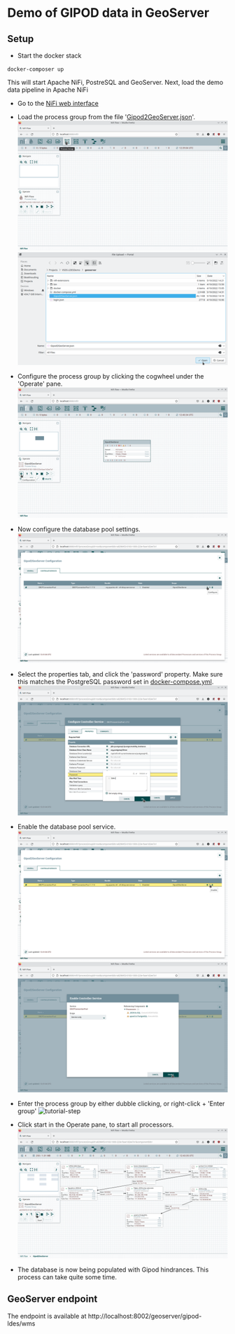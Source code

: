 # Demo of GIPOD data in GeoServer

## Setup
* Start the docker stack
```
docker-composer up
```
This will start Apache NiFi, PostreSQL and GeoServer.
Next, load the demo data pipeline in Apache NiFi

* Go to the [NiFi web interface](http://localhost:8080/nifi/)

* Load the process group from the file '[Gipod2GeoServer.json](Gipod2GeoServer.json)'.
 ![tutorial-step](docs/0.png)
 ![tutorial-step](docs/1.png)

* Configure the process group by clicking the cogwheel under the 'Operate' pane.
 ![tutorial-step](docs/2.png)

* Now configure the database pool settings.
 ![tutorial-step](docs/3.png)

* Select the properties tab, and click the 'password' property. Make sure this matches the PostgreSQL password set in [docker-compose.yml](docker-compose.yml).
 ![tutorial-step](docs/4.png)

* Enable the database pool service.
 ![tutorial-step](docs/5.png)
 ![tutorial-step](docs/6.png)
* Enter the process group by either dubble clicking, or right-click + 'Enter group'
 ![tutorial-step](/ocs/7.png)

* Click start in the Operate pane, to start all processors.
 ![tutorial-step](docs/8.png)

* The database is now being populated with Gipod hindrances. This process can take quite some time.

## GeoServer endpoint

The endpoint is available at http://localhost:8002/geoserver/gipod-ldes/wms

